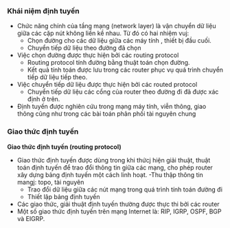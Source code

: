 ### Khái niệm định tuyến

- Chức năng chính của tầng mạng (network layer) là vận chuyển dữ liệu giữa các cặp nút không liền
kề nhau. Từ đó có hai nhiệm vuj:
  - Chọn đường cho các dữ liệu giữa các máy tính , thiết bị đầu cuối.
  - Chuyển tiếp dữ liệu theo đường đã chọn
- Việc chọn đường được thực hiện bởi các routing protocol
  - Routing protocol tính đường bằng thuật toán chọn đường.
  - Kết quả tính toán được lưu trong các router phục vụ quá trình chuyển tiếp dữ liệu tiếp theo.
- Việc chuyển tiếp dữ liệu được thực hiện bởi các routed protocol
  - Chuyển tiếp dữ liệu các cổng của router theo đường đi đã được xác định ở trên.
- Định tuyến được nghiên cứu trong mạng máy tính, viễn thông, giao thông cũng như trong các bài
toán phân phối tài nguyên chung

### Giao thức định tuyến

**Giao thức định tuyến (routing protocol)**
- Giao thức định tuyến được dùng trong khi thứcj hiện giải thuật, thuật toán định tuyến để trao
đổi thông tin giữa các mạng, cho phép router xây dựng bảng định tuyến một cách linh hoạt.
  -Thu thập thông tin mangj: topo, tài nguyên
  - Trao đổi dữ liệu giữa các nút mạng trong quá trình tính toán đường đi
  - Thiết lập bảng định tuyến
- Các giao thức, giải thuật định tuyến thường được thực thi bởi các router
- Một số giao thức định tuyến trên mạng Internet là: RIP, IGRP, OSPF, BGP và EIGRP.
